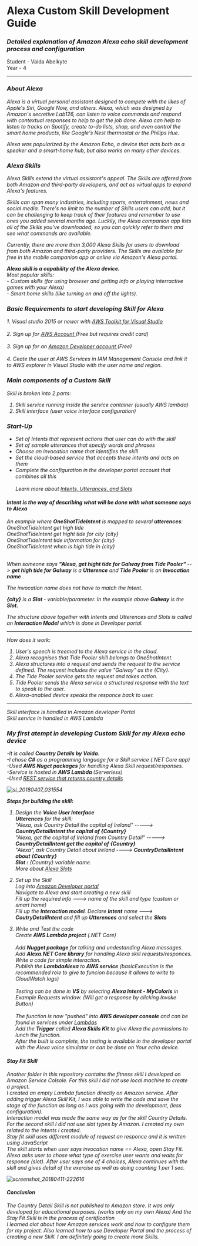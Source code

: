 <h1>Alexa Custom Skill Development Guide</h1>
<h3><i>Detailed explanation of Amazon Alexa echo skill development process and configuration</i></h3>
<h4Gesture Based UI Development Module<br>
Student - Vaida Abelkyte<br>
Year - 4</h4>
<hr/>

<h3><i>About Alexa</h3>
<p>
Alexa is a virtual personal assistant designed to compete with the likes of Apple's Siri, Google Now, and others. Alexa, which was designed by Amazon's secretive Lab126, can listen to voice commands and respond with contextual responses to help to get the job done. Alexa can help to listen to tracks on Spotify, create to-do lists, shop, and even control the smart home products, like Google's Nest thermostat or the Philips Hue.<br>

Alexa was popularized by the Amazon Echo, a device that acts both as a speaker and a smart-home hub, but also works on many other devices.<br>
</p>

<h3><i>Alexa Skills</h3>
<p>
Alexa Skills extend the virtual assistant's appeal. The Skills are offered from both Amazon and third-party developers, and act as virtual apps to expand Alexa's features.<br>

Skills can span many industries, including sports, entertainment, news and social media. There's no limit to the number of Skills users can add, but it can be challenging to keep track of their features and remember to use ones you added several months ago. Luckily, the Alexa companion app lists all of the Skills you've downloaded, so you can quickly refer to them and see what commands are available.<br>

Currently, there are more than 3,000 Alexa Skills for users to download from both Amazon and third-party providers. The Skills are available for free in the mobile companion app or online via Amazon's Alexa portal.<br>
</p>



<p>
  <b><i>Alexa skill is a capability of the Alexa device.<br></></b>
  Most popular skills:<br>
 - Custom skills (for using browser and getting info or playing interractive games with your Alexa)<br>
 - Smart home skills (like turning on and off the lights).

</p>

<h3><i>Basic Requirements to start developing Skill for Alexa</h3>
<p>
1. Visual studio 2015 or newer with <a href="https://aws.amazon.com/visualstudio/"> AWS Toolkit for Visual Studio </a><br> <br>
2. Sign up for <a href="https://aws.amazon.com/"> AWS Account </a>  (Free but requires credit card)<br><br>
3. Sign up for an <a href="https://developer.amazon.com/"> Amazon Developer account </a>  (Free) <br><br>  
4. Ceate the user at AWS Services in IAM Management Console and link it to AWS explorer in Visual Studio with the user name and region.

</p>

<h3><i>Main components of a Custom Skill</h3>

Skill is broken into 2 parts:
1. Skill service running inside the service container (usually AWS lambda)
2. Skill interface (user voice interface configuration)

<h3>Start-Up</h3>

- Set of Intents that represent actions that user can do with the skill<br>
- Set of sample utterances that specify words and phrases<br>
- Choose an invocation name that identifies the skill<br>
- Set the cloud-based service that accepts these intents and acts on them<br>
- Complete the configuration in the developer portal account that combines all this<br><br>
Learn more about <a href="https://developer.amazon.com/docs/custom-skills/create-intents-utterances-and-slots.html"> Intents, Utterances, and Slots </a>

<h4>Intent is the way of describing what will be done with what someone says to Alexa</h4>

An example where <b>OneShotTideIntent</b> is mapped to several <b> utterences</b>:<br>
<i>
OneShotTideIntent get high tide<br>
OneShotTideIntent  get hight tide for city {city}<br>
OneShotTideIntent tide information for {city}<br>
OneShotTideIntent when is high tide in {city}<br>
</i><br>

When someone says <i><b> "Alexa, get hight tide for Galway from Tide Pooler" </i> </b>--> <b>get high tide for Galway</b>
is a <b>Utterence</b>
and <b>Tide Pooler</b> is an <b>Invocation name</b><br>

<i>The invocation name does not have to match the Intent</i>.<br>

<b>{city}</b> is a <b> Slot </b>- variable/parameter. In the example above <b>Galway</b> is the <b>Slot.</b><br>

The structure above together with Intents and Utterences and Slots is called an <i><b>Interaction Model</b></i> which is done in Developer portal.<br>
***************************************************************
How does it work:
1. User's speech is treemed to the Alexa service in the cloud.
2. Alexa recognises that Tide Pooler skill belongs to OneShotIntent.
3. Alexa structures into a request and sends the request to the service defined. The request includes the value "Galway" as the {City}.
4. The <i>Tide Pooler</i> service gets the request and takes action.
5. Tide Pooler sends the Alexa service a structured response with the text to speak to the user.
6. Alexa-anabled device speaks the responce back to user.
**************************************************************

<i>Skill interface is handled in Amazon developer Portal</i><br>
<i>Skill service in handled in AWS Lambda</i> 

<h3>My first atempt in developing Custom Skill for my Alexa echo device</h3>

-It is called <b>Country Details by Vaida</b>. <br>
-I chose <b>C#</b> as a programming language for a Skill service (.NET Core app)<br>
-Used <b>AWS Nuget packages</b> for handling Alexa Skill request/responses.<br>
-Service is hosted in <b>AWS Lambda </b> (Serverless)<br>
-Used <a href="https://restcountries.eu/"> REST service that returns country details </a><br>

![si_20180407_031554](https://user-images.githubusercontent.com/15648433/38450260-a501f6c2-3a12-11e8-88b3-d446e186ee6e.jpg)


<i><b>Steps for building the skill:</b></i>

1. Design the <b>Voice User Interface</b><br>
<b>Utterences</b> for the skill:<br>
<i>"Alexa, ask Country Detail the capital of Ireland"</i>  -----> <b>CountryDetailIntent the capital of {Country}</b><br>
<i>"Alexa, get the capital of Ireland from Country Detail"</i> -----> <b>CountryDetailIntent get the capital of {Country}</b><br>
<i>"Alexa", ask Country Detail about Ireland </i>----> <b>CountryDetailIntent about {Country}</b><br>
<b>Slot :</b>
<i>{Country} </i>variable name.<br>
More about <a href="https://developer.amazon.com/docs/custom-skills/slot-type-reference.html"> Alexa Slots </a>

2. Set up the Skill<br>
Log into <a href="https://developer.amazon.com/"> Amazon Developer portal </a> <br>
Navigate to Alexa and start creating a new skill<br>
Fill up the required info ---> name of the skill and type (custom or smart home)<br>
Fill up the <b>Interaction model</b>. Declare <b>Intent</b> name ---> <b>CoutryDetailIntent</b> and fill up <b>Utterences</b> and select the <b>Slots</b><br>

3. Write and Test the code<br>
Create  <b>AWS Lambda project</b> (.NET Core)<br><br>
Add <b>Nugget package</b> for talking and undestanding Alexa messages.<br>
Add <b>Alexa.NET Core library</b> for handling Alexa skill requests/responces.<br>
Write a code for simple interaction.<br>
Publish the <b>LambdaAlexa</b> to <b>AWS service</b> <i>(basicExecution is the recommended role to give to funcion because it allows to write to CloudWatch logs)</i><br><br>
<i>Testing can be done in <b>VS</b> by selecting <b>Alexa Intent - MyColoris</b> in Example Requests window. (Will get a response by clicking Invoke Button)<br></i><br>
The function is now "pushed" into <b>AWS developer console</b> and can be found in services under <a href="https://aws.amazon.com/lambda/"> Lambdas </a><br> 
Add the <b>Trigger</b>  called <b>Alexa Skills Kit</b> to give Alexa the permissions to lunch the function.<br>
After the built is complete, the testing is available in the developer portal with the Alexa voice simulator or can be done on Your echo device.

<h4>Stay Fit Skill</h4>
Another folder in this repository contains the fitness skill I developed on Amazon Service Colsole. For this skill I did not use local machine to create a project.<br>
I created an empty Lambda function directly on Amazon service. After adding trigger Alexa Skill Kit, I was able to write the code  and save the stage of the function as long as I was going with the development, (less configuration).<br>
Interaction model was made the same way as for the skill Country Details. For the second skill I did not use slot types by Amazon. I created my own related to the intents i created.<br>
Stay fit skill uses different module of request an responce and it is written using JavaScript<br>
The skill starts when user says invocation name == Alexa, open Stay Fit. Alexa asks user to chose what type of exercise user wants and waits for responce (slot). After user says one of 4 choices, Alexa continues with the skill and gives detail of the exercise as well as doing counting 1 per 1 sec.

<br>

![screenshot_20180411-222616](https://user-images.githubusercontent.com/15648433/38646061-5da216fc-3dde-11e8-8da8-2dac4a9d3716.png)



<h4>Conclusion</h4>
The Country Detail Skill is not published to Amazon store. It was only developed for educational purposes. (works only on my own Alexa) And the Stay Fit Skill is in the process of certification<br>
I learned alot about how Amazon services work and how to configure them for my project. Also learned how to use Developer Portal and the process of creating a new Skill. I am definitely going to create more Skills.







